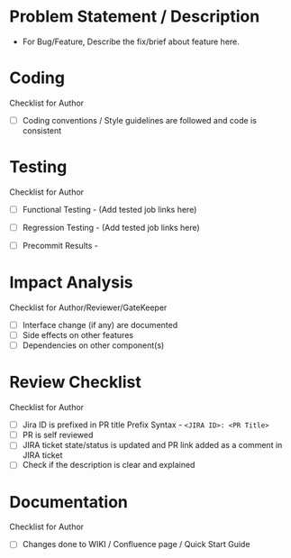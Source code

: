 # Problem Statement / Description
-  For Bug/Feature, Describe the fix/brief about feature here.

# Coding
   Checklist for Author
-  [ ] Coding conventions / Style guidelines are followed and code is consistent

# Testing 
  Checklist for Author
- [ ] Functional Testing -
    (Add tested job links here)

- [ ] Regression Testing -
    (Add tested job links here)

- [ ] Precommit Results -    

# Impact Analysis
  Checklist for Author/Reviewer/GateKeeper
- [ ] Interface change (if any) are documented
- [ ] Side effects on other features
- [ ] Dependencies on other component(s)

# Review Checklist 
  Checklist for Author
- [ ] Jira ID is prefixed in PR title
      Prefix Syntax - 
        `<JIRA ID>: <PR Title>`
- [ ] PR is self reviewed
- [ ] JIRA ticket state/status is updated and PR link added as a comment in JIRA ticket
- [ ] Check if the description is clear and explained

# Documentation
  Checklist for Author
- [ ] Changes done to WIKI / Confluence page / Quick Start Guide
